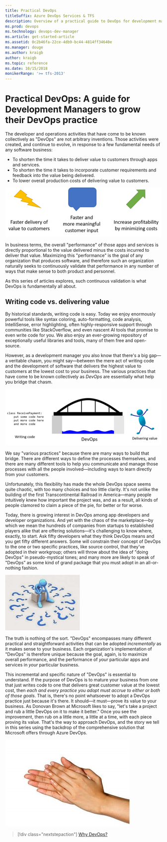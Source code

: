 ```yaml
---
title: Practical DevOps
titleSuffix: Azure DevOps Services & TFS
description: Overview of a practical guide to DevOps for development managers
ms.prod: devops
ms.technology: devops-dev-manager
ms.article: get-started-article
ms.assetid: 0c2b46fa-22ce-4db9-bc44-4814ff34640e
ms.manager: douge
ms.author: kraigb
author: kraigb
ms.topic: reference
ms.date: 10/15/2018
monikerRange: '>= tfs-2013'
---
```


# Practical DevOps: A guide for Development Managers to grow their DevOps practice

The developer and operations activities that have come to be known collectively as "DevOps" are not arbitrary inventions. Those activities were created, and continue to evolve, in response to a few fundamental needs of any software business:

- To shorten the time it takes to deliver value to customers through apps and services.
- To shorten the time it takes to incorporate customer requirements and feedback into the value being delivered.
- To lower overall production costs of delivering value to customers.

![The fundamental needs of a software business](media/01-elements-of-performance.png)

In business terms, the overall "performance" of those apps and services is directly proportional to the value delivered minus the costs incurred to deliver that value. Maximizing this "performance" is the goal of any organization that produces software, and therefore such an organization naturally seeks to continuously validate that performance in any number of ways that make sense to both product and personnel.

As this series of articles explores, such continuous validation is what DevOps is fundamentally all about.

## Writing code vs. delivering value

By historical standards, writing code is easy. Today we enjoy enormously powerful tools like syntax coloring, auto-formatting, code analysis, IntelliSense, error highlighting, often highly-responsive support through communities like StackOverflow, and even nascent AI tools that promise to even write code for you. We also enjoy an ever-growing repository of exceptionally useful libraries and tools, many of them free and open-source.

However, as a development manager you also know that there's a big gap&mdash;a veritable chasm, you might say&mdash;between the mere act of writing code and the development of software that delivers the highest value to customers at the lowest cost to your business. The various practices that have come to be known collectively as *DevOps* are essentially what help you bridge that chasm.

![DevOps bridges the gap between writing code and delivering value to customers](media/01-devops-as-bridge.png)

We say "various practices" because there are many ways to build that bridge. There are different ways to define the processes themselves, and there are many different tools to help you communicate and manage those processes with all the people involved&mdash;including ways to learn directly from your customers.

Unfortunately, this flexibility has made the whole DevOps space seems quite chaotic, with too many choices and too little clarity. It's not unlike the building of the first Transcontinental Railroad in America&mdash;many people intuitively knew how important the project was, and as a result, all kinds of people clamored to claim a piece of the pie, for better or for worse.

Today, there is growing interest in DevOps among app developers and developer organizations. And yet with the chaos of the marketplace&mdash;by which we mean the hundreds of companies from startups to established players alike that are offering solutions&mdash;it's challenging to know where, exactly, to start. Ask fifty developers what they think DevOps means and you get fifty different answers. Some will constrain their concept of DevOps to the one or two specific practices, like source control, that they've adopted in their workgroup; others will throw about the idea of "doing DevOps" in pseudo-mystical tones; and many more are likely to speak of "DevOps” as some kind of grand package that you must adopt in an all-or-nothing fashion.

![The DevOps marketplace is confusing](media/01-confusion.jpg)

The truth is nothing of the sort. "DevOps" encompasses many different practical and straightforward activities that can be adopted *incrementally* as it makes sense to your business. Each organization's implementation of "DevOps" is therefore unique because the goal, again, is to maximize overall performance, and the performance of *your* particular apps and services in *your* particular business.

This incremental and specific nature of "DevOps" is essential to understand. If the purpose of DevOps is to mature your business from one that just writes code to one that delivers great customer value at the lowest cost, then *each and every practice you adopt must accrue to either or both of those goals*. That is, there's no point whatsoever to adopt a DevOps practice just because it's there. It should&mdash;it must&mdash;prove its value to your business. As Donovan Brown at Microsoft likes to say, "let's take a project and rub a little DevOps on it to make it better." Once you see the improvement, then rub on a little more, a little at a time, with each piece proving its value. That's the way to approach DevOps, and the story we tell in this series using the backdrop of the comprehensive solution that Microsoft offers through Azure DevOps.

![Rubbing on DevOps a little at a time](media/01-rub-on.jpg)

> [!div class="nextstepaction"]
> [Why DevOps?](azure-devops-guide-for-managers-02-why-devops.md)
